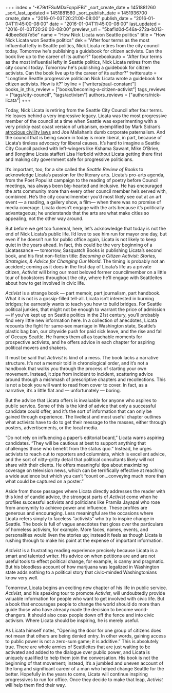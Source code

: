 +++
index = "-K79rfFSuMDxFqnpiFBi"
_sort_create_date = 1451881260
_sort_last_updated = 1451881560
_sort_publish_date = 1451936700
create_date = "2016-01-03T20:21:00-08:00"
publish_date = "2016-01-04T11:45:00-08:00"
date = "2016-01-04T11:45:00-08:00"
last_updated = "2016-01-03T20:26:00-08:00"
preview_url = "5baf1d0d-546a-272a-b013-4dbee8dd7e5e"
name = "How Nick Licata won Seattle politics"
title = "How Nick Licata won Seattle politics"
dek = "After four terms as the most influential lefty in Seattle politics, Nick Licata retires from the city council today. Tomorrow he's publishing a guidebook for citizen activists. Can the book live up to the career of its author?"
facebookauto = "After four terms as the most influential lefty in Seattle politics, Nick Licata retires from the city council today. Tomorrow he's publishing a guidebook for citizen activists. Can the book live up to the career of its author?"
twitterauto = "Longtime Seattle progressive politician Nick Licata wrote a guidebook for citizen activists. How is it?"
byline = ["writers/paul-constant"]
books_in_this_review = ["books/becoming-a-citizen-activist"]
tags_reviews = ["tags/city-council", "tags/activism"]
authors_reviews = ["authors/nick-licata"]
+++

Today, Nick Licata is retiring from the Seattle City Council after four terms. He leaves behind a very impressive legacy. Licata was the most progressive member of the council at a time when Seattle was experimenting with a very prickly east coast version of urbanism, exemplified by Mark Sidran’s [atrocious civility laws](https://en.wikipedia.org/wiki/Mark_Sidran) and Joe Mallahan’s dumb corporate paternalism. And the council that is being sworn in today is more liberal, in part, because of Licata’s tireless advocacy for liberal causes. It’s hard to imagine a Seattle City Council packed with left-wingers like Kshama Sawant, Mike O’Brien, and (longtime Licata staffer) Lisa Herbold without Licata getting there first and making city government safe for progressive politicians.

It’s important, too, for a site called the *Seattle Review of Books* to acknowledge Licata’s passion for the literary arts. Licata’s pro-arts agenda, from the Poet Populist campaign to the reading of poetry before Council meetings, has always been big-hearted and inclusive. He has encouraged the arts community more than every other council member he’s served with, combined. He’s the city councilmember you’d most likely see out at an art event — a reading, a gallery show, a film— when there was no promise of media coverage. Licata doesn’t engage with the arts because it’s politically advantageous; he understands that the arts are what make cities so appealing, not the other way around.

But before we get too funereal, here, let’s acknowledge that today is not the end of Nick Licata’s public life. I’d love to see him run for mayor one day, but even if he doesn’t run for public office again, Licata is not likely to keep quiet in the years ahead. In fact, this could be the very beginning of a Licatassance — tomorrow, Sasquatch Books is publishing Licata’s second book, and his first non-fiction title: *Becoming a Citizen Activist: Stories, Strategies, & Advice for Changing Our World*. The timing is probably not an accident; coming as it does in the first day of Licata’s life as a private citizen, *Activist* will bring our most beloved former councilmember on a little tour of bookstores throughout the city, where he’ll engage with Seattleites about how to get involved in civic life.

<div class="break"></div>

*Activist* is a strange book — part memoir, part journalism, part handbook. What it is not is a gossip-filled tell-all. Licata isn’t interested in burning bridges; he earnestly wants to teach you how to build bridges. For Seattle political junkies, that might not be enough to warrant the price of admission — if you’ve kept up on Seattle politics in the 21st century, you’ll probably find very little new information here. In a collection of anecdotes, Licata recounts the fight for same-sex marriage in Washington state, Seattle’s plastic bag ban, our citywide push for paid sick leave, and the rise and fall of Occupy Seattle. He frames them all as teachable moments for prospective activists, and he offers advice in each chapter for aspiring political movers and shakers.

It must be said that *Activist* is kind of a mess. The book lacks a narrative structure. It’s not a memoir told in chronological order, and it’s not a handbook that walks you through the process of starting your own movement. Instead, it zips from incident to incident, scattering advice around through a mishmash of prescriptive chapters and recollections. This is not a book you will want to read from cover to cover. In fact, as a narrative, it’s a little flat and — unfortunately — boring.

But the advice that Licata offers is invaluable for anyone who aspires to public service. Some of this is the kind of advice that only a successful candidate could offer, and it’s the sort of information that can only be gained through experience. The liveliest and most useful chapter outlines what activists have to do to get their message to the masses, either through posters, advertisements, or the local media. 

“Do not rely on influencing a paper’s editorial board,” Licata warns aspiring candidates. “They will be cautious at best to support anything that challenges those who benefit from the status quo.” Instead, he urges activists to reach out to reporters and columnists, which is excellent advice, and the sort of nitty-gritty detail that political consultants likely will not share with their clients. He offers meaningful tips about maximizing coverage on television news, which can be terrifically effective at reaching a wide audience but which  you can’t “count on…conveying much more than what could be captured on a poster.”

Aside from those passages where Licata directly addresses the reader with this kind of candid advice, the strongest parts of *Activist* come when he profiles successful activists and politicians like Pramila Jayapal who rose from anonymity to achieve power and influence. These profiles are generous and encouraging. Less meaningful are the occasions where Licata refers simply to faceless “activists” who try to inspire change in Seattle. The book is full of vague anecdotes that gloss over the particulars of homeless activism, for example. More faces, names, events, and personalities would liven the stories up; instead it feels as though Licata is rushing through to make his point at the expense of important information.

*Activist* is a frustrating reading experience precisely because Licata is a smart and talented writer. His advice on when petitions are and are not useful tools to effect political change, for example, is canny and pragmatic. But his bloodless account of how marijuana was legalized in Washington state adds nothing to a political story that civic-minded Washingtonians know very well.

Tomorrow, Licata begins an exciting new chapter of his life in public service. *Activist*, and his speaking tour to promote *Activist*, will undoubtedly provide valuable information for people who want to get involved with civic life. But a book that encourages people to change the world should do more than guide those who have already made the decision to become world-changers. It should also coax people down off the fence and into civic activism. Where Licata should be inspiring, he is merely useful. 

As Licata himself notes, “Opening the door  for one group of citizens does not mean that others are being denied entry. In other words, gaining access to public power is not a zero-sum game; it is additive.” This is absolutely true. There are whole armies of Seattleites that are just waiting to be activated and added to the dialogue over public power, and Licata is uniquely qualified to help them join the conversation. His book is not the beginning of that movement; instead, it’s a jumbled and uneven account of the long and significant career of a man who helped change Seattle for the better. Hopefully in the years to come, Licata will continue inspiring progressives to run for office. Once they decide to make that leap, *Activist* will help them find their way.